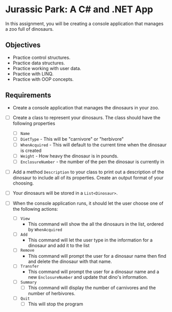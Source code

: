 # Jurassic Park: A C# and .NET App

In this assignment, you will be creating a console application that manages a zoo
full of dinosaurs.

## Objectives

- Practice control structures.
- Practice data structures.
- Practice working with user data.
- Practice with LINQ.
- Practice with OOP concepts.

## Requirements

- Create a console application that manages the dinosaurs in your zoo.

- [ ] Create a class to represent your dinosaurs. The class should have the following properties

  - [ ] `Name`
  - [ ] `DietType` - This will be "carnivore" or "herbivore"
  - [ ] `WhenAcquired` - This will default to the current time when the
        dinosaur is created
  - [ ] `Weight` - How heavy the dinosaur is in pounds.
  - [ ] `EnclosureNumber` - the number of the pen the dinosaur is currently in

- [ ] Add a method `Description` to your class to print out a description of the dinosaur to include all of its properties. Create an output format of your choosing.
- [ ] Your dinosaurs will be stored in a `List<Dinosaur>`.
- [ ] When the console application runs, it should let the user choose one of the following actions:
  - [ ] `View`
    - This command will show the all the dinosaurs in the list, ordered by `WhenAcquired`
  - [ ] `Add`
    - This command will let the user type in the information for a dinosaur and add it to the list
  - [ ] `Remove`
    - This command will prompt the user for a dinosaur name then find and delete the dinosaur with that name.
  - [ ] `Transfer`
    - This command will prompt the user for a dinosaur name and a new `EnclosureNumber` and update that dino's information.
  - [ ] `Summary`
    - [ ] This command will display the number of carnivores and the number of herbivores.
  - [ ] `Quit`
    - [ ] This will stop the program
